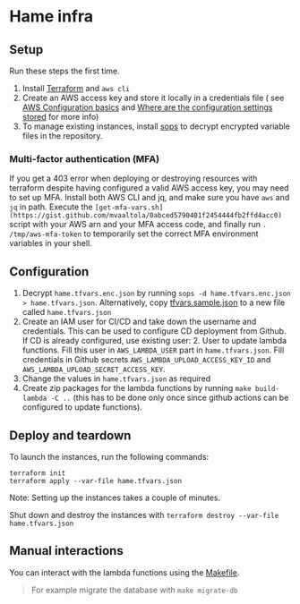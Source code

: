 # Hame infra

## Setup

Run these steps the first time.

1. Install [Terraform](https://terraform.io) and `aws cli`
2. Create an AWS access key and store it locally in a credentials file (
   see [AWS Configuration basics](https://docs.aws.amazon.com/cli/latest/userguide/cli-configure-quickstart.html#cli-configure-quickstart-config)
   and [Where are the configuration settings stored](https://docs.aws.amazon.com/cli/latest/userguide/cli-configure-files.html)
   for more info)
3. To manage existing instances, install [sops](   ) to decrypt encrypted variable files in the repository.

### Multi-factor authentication (MFA)

If you get a 403 error when deploying or destroying resources with terraform despite having configured a valid AWS
access key, you may need to set up MFA. Install both AWS CLI and jq, and make sure you have `aws` and `jq` in path. Execute the `[get-mfa-vars.sh](https://gist.github.com/mvaaltola/0abced5790401f2454444fb2ffd4acc0)` script with your AWS arn and your MFA access code,
and finally run `. /tmp/aws-mfa-token` to temporarily set the correct MFA environment variables in your shell.

## Configuration

1. Decrypt `hame.tfvars.enc.json` by running `sops -d hame.tfvars.enc.json > hame.tfvars.json`. Alternatively, copy [tfvars.sample.json](tfvars.sample.json) to a new file called `hame.tfvars.json`
2. Create an IAM user for CI/CD and take down the username and credentials. This can be used to configure CD deployment from Github. If CD is already configured, use existing user:
   2. User to update lambda functions. Fill this user in `AWS_LAMBDA_USER` part in `hame.tfvars.json`. Fill credentials in Github secrets `AWS_LAMBDA_UPLOAD_ACCESS_KEY_ID` and `AWS_LAMBDA_UPLOAD_SECRET_ACCESS_KEY`.
3. Change the values in `hame.tfvars.json` as required
4. Create zip packages for the lambda functions by running `make build-lambda -C ..` (this
   has to be done only once since github actions can be configured to update functions).

## Deploy and teardown

To launch the instances, run the following commands:

```shell
terraform init
terraform apply --var-file hame.tfvars.json
```

Note: Setting up the instances takes a couple of minutes.

Shut down and destroy the instances with `terraform destroy --var-file hame.tfvars.json`

## Manual interactions

You can interact with the lambda functions using the [Makefile](./Makefile).

> For example migrate the database with `make migrate-db`
